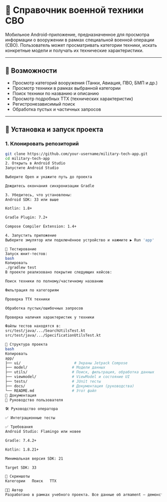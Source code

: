 # 📘 Справочник военной техники СВО

Мобильное Android-приложение, предназначенное для просмотра информации о вооружении в рамках специальной военной операции (СВО). Пользователь может просматривать категории техники, искать конкретные модели и получать их технические характеристики.

---

## 📌 Возможности

- Просмотр категорий вооружения (Танки, Авиация, ПВО, БМП и др.)
- Просмотр техники в рамках выбранной категории
- Поиск техники по названию и описанию
- Просмотр подробных ТТХ (технических характеристик)
- Регистронезависимый поиск
- Обработка пустых и частичных запросов

---

## 🚀 Установка и запуск проекта

### 1. Клонировать репозиторий

```bash
git clone https://github.com/your-username/military-tech-app.git
cd military-tech-app
2. Открыть в Android Studio
Запустите Android Studio

Выберите Open и укажите путь до проекта

Дождитесь окончания синхронизации Gradle

3. Убедитесь, что установлены:
Android SDK: 33 или выше

Kotlin: 1.8+

Gradle Plugin: 7.2+

Compose Compiler Extension: 1.4+

4. Запустить приложение
Выберите эмулятор или подключённое устройство и нажмите ▶️ Run 'app'

🧪 Тестирование
Запуск юнит-тестов:
bash
Копировать
./gradlew test
В проекте реализовано покрытие следующих кейсов:

Поиск техники по полному/частичному названию

Фильтрация по категориям

Проверка ТТХ техники

Обработка пустых/ошибочных запросов

Проверка наличия характеристик у техники

Файлы тестов находятся в:
src/test/java/.../SearchUtilsTest.kt
src/test/java/.../SpecificationUtilsTest.kt

📂 Структура проекта
bash
Копировать
app/
├── ui/                        # Экраны Jetpack Compose
├── model/                    # Модели данных
├── utils/                    # Поиск, фильтрация, обработка данных
├── viewmodel/                # ViewModel и состояние UI
├── tests/                    # JUnit тесты
├── docs/                     # Документация (руководства)
└── README.md                 # Этот файл
📄 Документация
📘 Руководство пользователя

🛠 Руководство оператора

✅ Интеграционные тесты

✅ Требования
Android Studio: Flamingo или новее

Gradle: 7.4.2+

Kotlin: 1.8.21+

Минимальная версия SDK: 21

Target SDK: 33

📸 Скриншоты
Категории	Поиск	ТТХ

👨‍💻 Автор
Разработано в рамках учебного проекта. Все данные об armament — демонстрационные и не несут классифицированной или актуальной информации.
